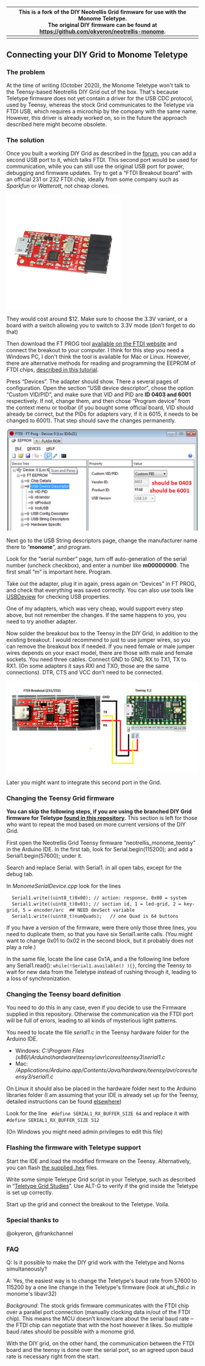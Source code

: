 | This is a fork of the DIY Neotrellis Grid firmware for use with the Monome Teletype. <br />The original DIY firmware can be found at https://github.com/okyeron/neotrellis-monome. |
| ------------------------------------------------------------ |
|                                                              |




## Connecting your DIY Grid to Monome Teletype

### The problem

At the time of writing (October 2020), the Monome Teletype won't talk to the Teensy-based Neotrellis DIY Grid out of the box. That's because Teletype firmware does not yet contain a driver for the USB CDC protocol, used by Teensy, whereas the stock Grid communicates to the Teletype via FTDI USB, which requires a microchip by the company with the same name. However, this driver is already worked on, so in the future the approach described here might become obsolete.

### The solution

Once you built a working DIY Grid as described in the [forum](https://llllllll.co/t/diy-monome-compatible-grid-w-adafruit-neotrellis/), you can add a second USB port to it, which talks FTDI. This second port would be used for communication, while you can still use the original USB port  for power, debugging and firmware updates. Try to get a “FTDI Breakout board” with an official 231 or 232 FTDI chip, ideally from some company such as *Sparkfun* or *Watterott*, not cheap clones. 

![FTDI Breakout](img/ftdi-breakout.jpeg)

They would cost around $12. Make sure to choose the 3.3V variant, or a board with a switch allowing you to switch to 3.3V mode (don’t forget to do that)

Then download the FT PROG tool [available on the FTDI website](https://www.ftdichip.com/Support/Utilities.htm#FT_PROG) and connect the breakout to your computer. I think for this step you need a Windows PC, I don't think the tool is available for Mac or Linux. However, there are alternative methods for reading and programming the EEPROM of FTDI chips, [described in this tutorial](https://waterpigs.co.uk/articles/ftdi-configure-mac-linux/). 

Press “Devices”. The adapter should show. There a several pages of configuration. Open the section “USB device descriptor”, chose the option “Custom VID/PID”, and make sure that VID and PID are **ID 0403 and 6001** respectively. If not, change them, and then chose “Program device” from the context menu or toolbar (if you bought some official board, VID should already be correct, but the PIDs for adapters vary, if it is 6015, it needs to be changed to 6001). That step should save the changes permanently.



![FT_PROG](img/ftprog.jpeg)



Next go to the USB String descriptors page, change the manufacturer name there to “**monome**”, and program.

Look for the “serial number” page, turn off auto-generation of the serial number (uncheck checkbox), and enter a number like **m00000000**. The first small “m” is important here. Program.

Take out the adapter, plug it in again, press again on “Devices” in FT PROG, and check that everything was saved correctly. You can also use tools like [USBDeview](https://www.nirsoft.net/utils/usb_devices_view.html) for checking USB properties.

One of my adapters, which was very cheap, would support every step above, but not remember the changes. If the same happens to you, you need to try another adapter.

Now solder the breakout box to the Teensy in the DIY Grid, in addition to the existing breakout. I would recommend to just to use jumper wires, so you can remove the breakout box if needed. If you need female or male jumper wires depends on your exact model, there are those with male and female sockets. You need three cables. Connect GND to GND, RX to TX1, TX to RX1. (On some adapters it says RXI and TXO, those are the same connections). DTR, CTS and VCC don’t need to be connected.

![Wiring](img/wiring.jpeg)

Later you might want to integrate this second port in the Grid.

### Changing the Teensy Grid firmware

**You can skip the following steps, if you are using the branched DIY Grid firmware for Teletype [found in this repository](neotrellis_monome_teensy/)**. This section is left for those who want to repeat the mod based on more current versions of the DIY Grid.

First open the Neotrellis Grid Teensy firmware “neotrellis_monome_teensy” in the Arduino IDE.
In the first tab, look for Serial.begin(115200); and add a Serial1.begin(57600); under it.

Search and replace Serial. with Serial1. in all open tabs, except for the debug tab.

In *MonomeSerialDevice.cpp* look for the lines

```
  Serial1.write((uint8_t)0x00); // action: response, 0x00 = system
  Serial1.write((uint8_t)0x01); // section id, 1 = led-grid, 2 = key-grid, 5 = encoder/arc	## NEED devSect variable
  Serial1.write((uint8_t)numQuads);   // one Quad is 64 buttons
```

If you have a version of the firmware, were there only those three lines, you need to duplicate them, so that you have six Serial1.write calls. (You might want to change 0x01 to 0x02 in the second block, but it probably does not play a role.)

In the same file, locate the line case 0x1A, and a the following line before any Serial1.read():
`while(!Serial1.available() ){}`, forcing the Teensy to wait for new data from the Teletype instead of rushing through it, leading to a loss of synchronization.

### Changing the Teensy board definition 

You need to do this in any case, even if you decide to use the Firmware supplied in this repository. Otherwise the communication via the FTDI port will be full of errors, leading to all kinds of mysterious light patterns. 

You need to locate the file *serial1.c* in the Teensy hardware folder for the Arduino IDE.

- Windows: *C:\Program Files (x86)\Arduino\hardware\teensy\avr\cores\teensy3\serial1.c* 
- Mac: */Applications/Arduino.app/Contents/Java/hardware/teensy/avr/cores/teensy3/serial1.c*

On Linux it should also be placed in the hardware folder next to the Arduino libraries folder (I am assuming that your IDE is already set up for the Teensy, detailed instructions can be found [elsewhere](https://www.pjrc.com/teensy/teensyduino.html))

Look for the line
` #define SERIAL1_RX_BUFFER_SIZE 64`
and replace it with
`#define SERIAL1_RX_BUFFER_SIZE 512`

(On Windows you might need admin privileges to edit this file)

### Flashing the firmware with Teletype support

Start the IDE and load the modified firmware on the Teensy. Alternatively, you can flash [the supplied .hex](neotrellis_monome_teensy/neotrellis_monome_teensy_16x8_ftdi_teletype_57600.hex) files.

Write some simple Teletype Grid script in your Teletype, such as described in “[Teletype Grid Studies](https://github.com/scanner-darkly/teletype/wiki/BASIC-VISUALIZATIONS)”. Use ALT-G to verify if the grid inside the Teletype is set up correctly.

Start up the grid and connect the breakout to the Teletype. Voila.

### Special thanks to 

@okyeron, @frankchannel 

### FAQ

Q: Is it possible to make the DIY grid work with the Teletype and Norns simultaneously?

A: Yes, the easiest way is to change the Teletype's baud rate from 57600 to 115200 by a one line change in the Teletype's firmware (look at *uhi_ftdi.c* in monome's libavr32)

*Background*: The stock grids firmware communicates with the FTDI chip over a parallel port connection (manually clocking data in/out of the FTDI chip). This means the MCU doesn’t know/care about the serial baud rate – the FTDI chip can negotiate that with the host however it likes. So multiple baud rates should be possible with a monome grid.

With the DIY grid, on the other hand, the communication between the FTDI board and the teensy is done over the serial port, so an agreed upon baud rate is necessary right from the start. 